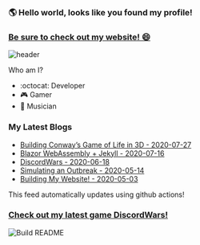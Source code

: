 ### 🌎 Hello world, looks like you found my profile!  
### [Be sure to check out my website! 😄](https://chrisevans9629.github.io/)
![header](https://github.com/chrisevans9629/chrisevans9629/blob/master/assets/images/header.jpg)

Who am I?
- :octocat: Developer
- 🎮 Gamer
- 🎸 Musician

### My Latest Blogs
<!--blog-start-->
- [Building Conway’s Game of Life in 3D - 2020-07-27](https://chrisevans9629.github.io/blog/2020/07/27/game-of-life)
- [Blazor WebAssembly + Jekyll - 2020-07-16](https://chrisevans9629.github.io/blog/2020/07/16/blazor)
- [DiscordWars - 2020-06-18](https://chrisevans9629.github.io/blog/2020/06/18/discordwars)
- [Simulating an Outbreak - 2020-05-14](https://chrisevans9629.github.io/blog/2020/05/14/outbreak-simulator)
- [Building My Website! - 2020-05-03](https://chrisevans9629.github.io/blog/2020/05/03/my-site-launched)
<!--blog-ends-->
This feed automatically updates using github actions!
### [Check out my latest game DiscordWars!](https://chrisevans9629.github.io/assets/phaser/discordwars/index.html)

![Build README](https://github.com/chrisevans9629/chrisevans9629/workflows/Build%20README/badge.svg)
